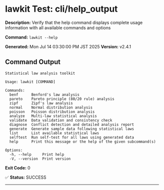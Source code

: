 # lawkit Test: cli/help_output

**Description:** Verify that the help command displays complete usage information with all available commands and options

**Command:** `lawkit --help`

**Generated:** Mon Jul 14 03:30:00 PM JST 2025
**Version:** v2.4.1

## Command Output

```
Statistical law analysis toolkit

Usage: lawkit [COMMAND]

Commands:
  benf      Benford's law analysis
  pareto    Pareto principle (80/20 rule) analysis
  zipf      Zipf's law analysis
  normal    Normal distribution analysis
  poisson   Poisson distribution analysis
  analyze   Multi-law statistical analysis
  validate  Data validation and consistency check
  diagnose  Conflict detection and detailed analysis report
  generate  Generate sample data following statistical laws
  list      List available statistical laws
  selftest  Run self-test for all laws using generated data
  help      Print this message or the help of the given subcommand(s)

Options:
  -h, --help     Print help
  -V, --version  Print version
```

**Exit Code:** 0

✅ **Status:** SUCCESS

---